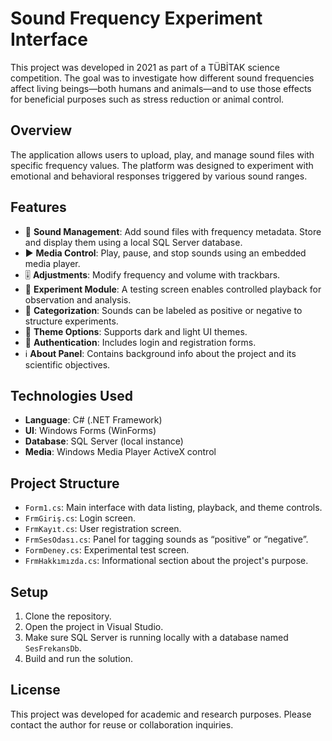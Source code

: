 # Sound Frequency Experiment Interface

This project was developed in 2021 as part of a TÜBİTAK science competition. The goal was to investigate how different sound frequencies affect living beings—both humans and animals—and to use those effects for beneficial purposes such as stress reduction or animal control.

## Overview

The application allows users to upload, play, and manage sound files with specific frequency values. The platform was designed to experiment with emotional and behavioral responses triggered by various sound ranges.

## Features

- 🎵 **Sound Management**: Add sound files with frequency metadata. Store and display them using a local SQL Server database.
- ▶️ **Media Control**: Play, pause, and stop sounds using an embedded media player.
- 🎚 **Adjustments**: Modify frequency and volume with trackbars.
- 🧪 **Experiment Module**: A testing screen enables controlled playback for observation and analysis.
- 📁 **Categorization**: Sounds can be labeled as positive or negative to structure experiments.
- 🌙 **Theme Options**: Supports dark and light UI themes.
- 🔐 **Authentication**: Includes login and registration forms.
- ℹ️ **About Panel**: Contains background info about the project and its scientific objectives.

## Technologies Used

- **Language**: C# (.NET Framework)
- **UI**: Windows Forms (WinForms)
- **Database**: SQL Server (local instance)
- **Media**: Windows Media Player ActiveX control

## Project Structure

- `Form1.cs`: Main interface with data listing, playback, and theme controls.
- `FrmGiriş.cs`: Login screen.
- `FrmKayıt.cs`: User registration screen.
- `FrmSesOdası.cs`: Panel for tagging sounds as “positive” or “negative”.
- `FormDeney.cs`: Experimental test screen.
- `FrmHakkımızda.cs`: Informational section about the project's purpose.

## Setup

1. Clone the repository.
2. Open the project in Visual Studio.
3. Make sure SQL Server is running locally with a database named `SesFrekansDb`.
4. Build and run the solution.

## License

This project was developed for academic and research purposes. Please contact the author for reuse or collaboration inquiries.

